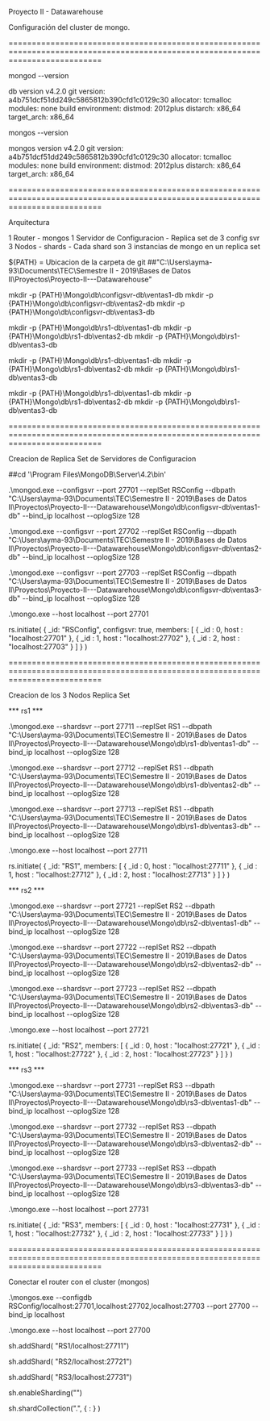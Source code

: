 Proyecto II - Datawarehouse

Configuración del cluster de mongo.

================================================================================================================================

mongod --version

db version v4.2.0
git version: a4b751dcf51dd249c5865812b390cfd1c0129c30
allocator: tcmalloc
modules: none
build environment:
    distmod: 2012plus
    distarch: x86_64
    target_arch: x86_64

mongos --version

mongos version v4.2.0
git version: a4b751dcf51dd249c5865812b390cfd1c0129c30
allocator: tcmalloc
modules: none
build environment:
    distmod: 2012plus
    distarch: x86_64
    target_arch: x86_64

================================================================================================================================    

Arquitectura

1 Router - mongos
1 Servidor de Configuracion - Replica set de 3 config svr
3 Nodos - shards
    - Cada shard son 3 instancias de mongo en un replica set
    

${PATH} = Ubicacion de la carpeta de git 
##"C:\Users\ayma-93\Documents\TEC\Semestre II - 2019\Bases de Datos II\Proyectos\Proyecto-II---Datawarehouse"

mkdir -p {PATH}\Mongo\db\configsvr-db\ventas1-db
mkdir -p {PATH}\Mongo\db\configsvr-db\ventas2-db
mkdir -p {PATH}\Mongo\db\configsvr-db\ventas3-db

mkdir -p {PATH}\Mongo\db\rs1-db\ventas1-db
mkdir -p {PATH}\Mongo\db\rs1-db\ventas2-db
mkdir -p {PATH}\Mongo\db\rs1-db\ventas3-db

mkdir -p {PATH}\Mongo\db\rs1-db\ventas1-db
mkdir -p {PATH}\Mongo\db\rs1-db\ventas2-db
mkdir -p {PATH}\Mongo\db\rs1-db\ventas3-db

mkdir -p {PATH}\Mongo\db\rs1-db\ventas1-db
mkdir -p {PATH}\Mongo\db\rs1-db\ventas2-db
mkdir -p {PATH}\Mongo\db\rs1-db\ventas3-db

================================================================================================================================

Creacion de Replica Set de Servidores de Configuracion

##cd '\Program Files\MongoDB\Server\4.2\bin\'
    
.\mongod.exe --configsvr --port 27701 --replSet RSConfig --dbpath "C:\Users\ayma-93\Documents\TEC\Semestre II - 2019\Bases de Datos II\Proyectos\Proyecto-II---Datawarehouse\Mongo\db\configsvr-db\ventas1-db" --bind_ip localhost --oplogSize 128

.\mongod.exe --configsvr --port 27702 --replSet RSConfig --dbpath "C:\Users\ayma-93\Documents\TEC\Semestre II - 2019\Bases de Datos II\Proyectos\Proyecto-II---Datawarehouse\Mongo\db\configsvr-db\ventas2-db" --bind_ip localhost --oplogSize 128

.\mongod.exe --configsvr --port 27703 --replSet RSConfig --dbpath "C:\Users\ayma-93\Documents\TEC\Semestre II - 2019\Bases de Datos II\Proyectos\Proyecto-II---Datawarehouse\Mongo\db\configsvr-db\ventas3-db" --bind_ip localhost --oplogSize 128

.\mongo.exe --host localhost --port 27701
    
rs.initiate(
  {
    _id: "RSConfig",
    configsvr: true,
    members: [
      { _id : 0, host : "localhost:27701" },
      { _id : 1, host : "localhost:27702" },
      { _id : 2, host : "localhost:27703" }
    ]
  }
)

================================================================================================================================

Creacion de los 3 Nodos Replica Set

*** rs1 ***

.\mongod.exe --shardsvr --port 27711 --replSet RS1 --dbpath "C:\Users\ayma-93\Documents\TEC\Semestre II - 2019\Bases de Datos II\Proyectos\Proyecto-II---Datawarehouse\Mongo\db\rs1-db\ventas1-db" --bind_ip localhost --oplogSize 128

.\mongod.exe --shardsvr --port 27712 --replSet RS1 --dbpath "C:\Users\ayma-93\Documents\TEC\Semestre II - 2019\Bases de Datos II\Proyectos\Proyecto-II---Datawarehouse\Mongo\db\rs1-db\ventas2-db" --bind_ip localhost --oplogSize 128

.\mongod.exe --shardsvr --port 27713 --replSet RS1 --dbpath "C:\Users\ayma-93\Documents\TEC\Semestre II - 2019\Bases de Datos II\Proyectos\Proyecto-II---Datawarehouse\Mongo\db\rs1-db\ventas3-db" --bind_ip localhost --oplogSize 128

.\mongo.exe --host localhost --port 27711
    
rs.initiate(
  {
    _id: "RS1",
    members: [
      { _id : 0, host : "localhost:27711" },
      { _id : 1, host : "localhost:27712" },
      { _id : 2, host : "localhost:27713" }
    ]
  }
)

*** rs2 ***

.\mongod.exe --shardsvr --port 27721 --replSet RS2 --dbpath "C:\Users\ayma-93\Documents\TEC\Semestre II - 2019\Bases de Datos II\Proyectos\Proyecto-II---Datawarehouse\Mongo\db\rs2-db\ventas1-db" --bind_ip localhost --oplogSize 128

.\mongod.exe --shardsvr --port 27722 --replSet RS2 --dbpath "C:\Users\ayma-93\Documents\TEC\Semestre II - 2019\Bases de Datos II\Proyectos\Proyecto-II---Datawarehouse\Mongo\db\rs2-db\ventas2-db" --bind_ip localhost --oplogSize 128

.\mongod.exe --shardsvr --port 27723 --replSet RS2 --dbpath "C:\Users\ayma-93\Documents\TEC\Semestre II - 2019\Bases de Datos II\Proyectos\Proyecto-II---Datawarehouse\Mongo\db\rs2-db\ventas3-db" --bind_ip localhost --oplogSize 128

.\mongo.exe --host localhost --port 27721
    
rs.initiate(
  {
    _id: "RS2",
    members: [
      { _id : 0, host : "localhost:27721" },
      { _id : 1, host : "localhost:27722" },
      { _id : 2, host : "localhost:27723" }
    ]
  }
)

*** rs3 ***

.\mongod.exe --shardsvr --port 27731 --replSet RS3 --dbpath "C:\Users\ayma-93\Documents\TEC\Semestre II - 2019\Bases de Datos II\Proyectos\Proyecto-II---Datawarehouse\Mongo\db\rs3-db\ventas1-db" --bind_ip localhost --oplogSize 128

.\mongod.exe --shardsvr --port 27732 --replSet RS3 --dbpath "C:\Users\ayma-93\Documents\TEC\Semestre II - 2019\Bases de Datos II\Proyectos\Proyecto-II---Datawarehouse\Mongo\db\rs3-db\ventas2-db" --bind_ip localhost --oplogSize 128

.\mongod.exe --shardsvr --port 27733 --replSet RS3 --dbpath "C:\Users\ayma-93\Documents\TEC\Semestre II - 2019\Bases de Datos II\Proyectos\Proyecto-II---Datawarehouse\Mongo\db\rs3-db\ventas3-db" --bind_ip localhost --oplogSize 128

.\mongo.exe --host localhost --port 27731
    
rs.initiate(
  {
    _id: "RS3",
    members: [
      { _id : 0, host : "localhost:27731" },
      { _id : 1, host : "localhost:27732" },
      { _id : 2, host : "localhost:27733" }
    ]
  }
)

================================================================================================================================

Conectar el router con el cluster (mongos)

.\mongos.exe --configdb RSConfig/localhost:27701,localhost:27702,localhost:27703 --port 27700 --bind_ip localhost

.\mongo.exe --host localhost --port 27700

sh.addShard( "RS1/localhost:27711")

sh.addShard( "RS2/localhost:27721")

sh.addShard( "RS3/localhost:27731")

sh.enableSharding("<database>")

sh.shardCollection("<database>.<collection>", { <key> : <direction> } )